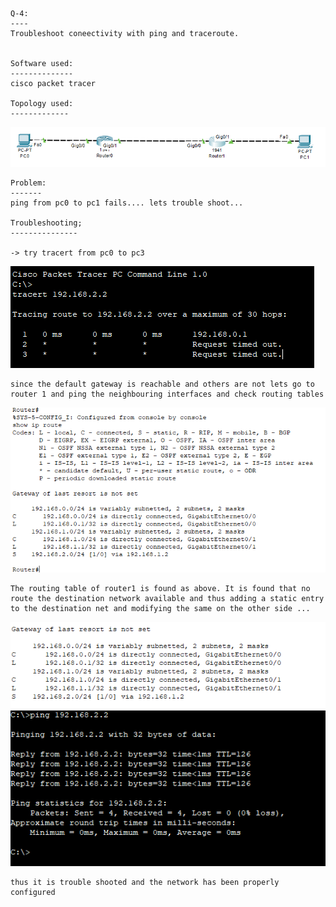 ```
Q-4:
----
Troubleshoot coneectivity with ping and traceroute.


Software used:
--------------
cisco packet tracer

Topology used:
-------------

```
![alt](images/image.png)
```
Problem:
-------
ping from pc0 to pc1 fails.... lets trouble shoot...

Troubleshooting;
---------------

-> try tracert from pc0 to pc3 

```
![](images/image%20copy.png)

```
since the default gateway is reachable and others are not lets go to router 1 and ping the neighbouring interfaces and check routing tables 

```
![](images/image%20copy%202.png) 

```
The routing table of router1 is found as above. It is found that no route the destination network available and thus adding a static entry to the destination net and modifying the same on the other side ...

```
![](images/image%20copy%204.png)
![](images/image%20copy%203.png)

```
thus it is trouble shooted and the network has been properly configured

```

